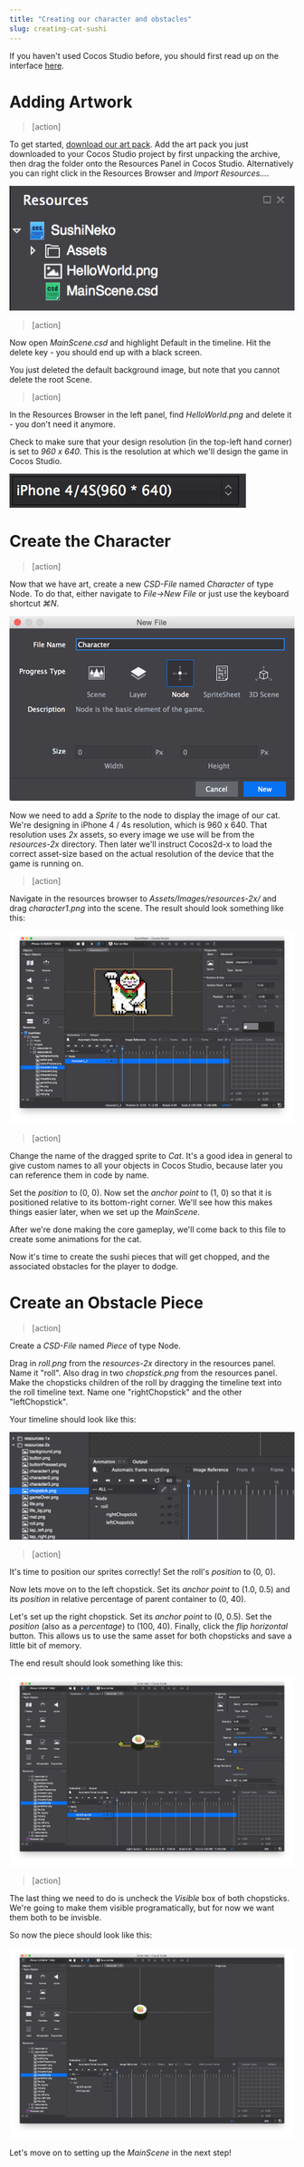 ```yaml
---
title: "Creating our character and obstacles"
slug: creating-cat-sushi
---
```


If you haven't used Cocos Studio before, you should first read up on the interface [here](https://www.makeschool.com/tutorials/learn-cocos-studio-and-c-by-building-the-game-of-life/cocos-studio-user-interface).

Adding Artwork
==============

> [action]
> 
To get started, [download our art pack](Assets.zip). Add the art pack you just downloaded to your Cocos Studio project by first unpacking the archive, then drag the folder onto the Resources Panel in Cocos Studio. Alternatively you can right click in the Resources Browser and *Import Resources...*.

![image](resourcesAfterImport.png)

> [action]
> 
Now open *MainScene.csd* and highlight Default in the timeline.
Hit the delete key - you should end up with a black screen. 

You just deleted the default background image, but note that you cannot delete the root Scene. 

> [action]
> 
In the Resources Browser in the left panel, find *HelloWorld.png* and delete it - you don't need it anymore.
> 
Check to make sure that your design resolution (in the top-left hand corner) is set to *960 x 640*. This is the resolution at which we'll design the game in Cocos Studio.
>
![image](displayResolution.png)

Create the Character
====================

> [action]
> 
Now that we have art, create a new *CSD-File* named *Character* of type Node. To do that, either navigate to *File->New File* or just use the keyboard shortcut *⌘N*.

![image](createCharacter.png)

Now we need to add a *Sprite* to the node to display the image of our cat. We're designing in iPhone 4 / 4s resolution, which is 960 x 640. That resolution uses *2x* assets, so every image we use will be from the *resources-2x* directory. Then later we'll instruct Cocos2d-x to load the correct asset-size based on the actual resolution of the device that the game is running on.

> [action]
> 
Navigate in the resources browser to *Assets/Images/resources-2x/* and drag *character1.png* into the scene. The result should look something like this:

![image](afterDragCharacter.png)

> [action]
> 
Change the name of the dragged sprite to *Cat*.  It's a good idea in general to give custom names to all your objects in Cocos Studio, because later you can reference them in code by name.

> 
Set the *position* to (0, 0). Now set the *anchor point* to (1, 0) so that it is positioned relative to its bottom-right corner. We'll see how this makes things easier later, when we set up the *MainScene*.

After we're done making the core gameplay, we'll come back to this file to create some animations for the cat.

Now it's time to create the sushi pieces that will get chopped, and the associated obstacles for the player to dodge.

Create an Obstacle Piece
========================

> [action]
> 
Create a *CSD-File* named *Piece* of type Node.

> 
Drag in *roll.png* from the *resources-2x* directory in the resources panel. Name it "roll". Also drag in two *chopstick.png* from the resources panel.  Make the chopsticks children of the roll by dragging the timeline text into the roll timeline text. Name one "rightChopstick" and the other "leftChopstick".

Your timeline should look like this:

![image](postChopstickTimeline.png)

> [action]
> 
It's time to position our sprites correctly! Set the roll's *position* to (0, 0).

> 
Now lets move on to the left chopstick. Set its *anchor point* to (1.0, 0.5) and its *position* in relative percentage of parent container to (0, 40).

> 
Let's set up the right chopstick. Set its *anchor point* to (0, 0.5). Set the *position* (also as a *percentage*) to (100, 40). Finally, click the *flip horizontal* button. This allows us to use the same asset for both chopsticks and save a little bit of memory.

The end result should look something like this:

![image](pieceSetup.png)

> [action]
> 
The last thing we need to do is uncheck the *Visible* box of both chopsticks. We're going to make them visible programatically, but for now we want them both to be invisble.

So now the piece should look like this:

![image](pieceInvisibleChopsticks.png)

Let's move on to setting up the *MainScene* in the next step!
